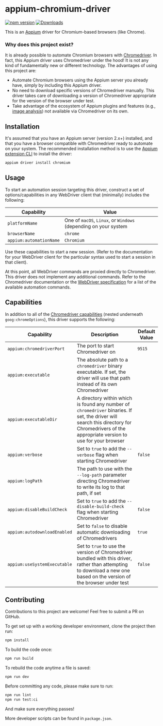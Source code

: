 # appium-chromium-driver

[![npm version](http://img.shields.io/npm/v/appium-chromium-driver.svg)](https://npmjs.org/package/appium-chromium-driver)
[![Downloads](http://img.shields.io/npm/dm/appium-chromium-driver.svg)](https://npmjs.org/package/appium-chromium-driver)

This is an [Appium](https://github.com/appium/appium) driver for Chromium-based browsers (like
Chrome).

### Why does this project exist?

It is already possible to automate Chromium browsers with
[Chromedriver](https://chromedriver.chromium.org/). In fact, this Appium driver uses Chromedriver
under the hood! It is not any kind of fundamentally new or different technology. The advantages of
using this project are:

- Automate Chromium browsers using the Appium server you already have, simply by including this
  Appium driver.
- No need to download specific versions of Chromedriver manually. This driver takes care of
  downloading a version of Chromedriver appropriate for the version of the browser under test.
- Take advantage of the ecosystem of Appium plugins and features (e.g., [image
  analysis](https://github.com/appium/appium/tree/master/packages/images-plugin)) not available via
  Chromedriver on its own.

## Installation

It's assumed that you have an Appium server (version 2.x+) installed, and that you have a browser
compatible with Chromedriver ready to automate on your system. The recommended installation method
is to use the [Appium extension
CLI](https://appium.github.io/appium/docs/en/latest/cli/extensions/) to install the driver:

```bash
appium driver install chromium
```

## Usage

To start an automation session targeting this driver, construct a set of options/capabilities in
any WebDriver client that (minimally) includes the following:

|Capability|Value|
|---|---|
|`platformName`|One of `macOS`, `Linux`, or `Windows` (depending on your system|
|`browserName`|`chrome`|
|`appium:automationName`|`Chromium`|

Use these capabilities to start a new session. (Refer to the documentation for your WebDriver
client for the particular syntax used to start a session in that client).

At this point, all WebDriver commands are proxied directly to Chromedriver. This driver does not
implement any additional commands. Refer to the Chromedriver documentation or the [WebDriver
specification](https://w3c.github.io/webdriver/) for a list of the available automation commands.

## Capabilities

In addition to all of the [Chromedriver
capabilities](https://chromedriver.chromium.org/capabilities) (nested underneath
`goog:chromeOptions`), this driver supports the following:

|Capability|Description|Default Value|
|---|---|---|
|`appium:chromedriverPort`|The port to start Chromedriver on|`9515`|
|`appium:executable`|The absolute path to a `chromedriver` binary executable. If set, the driver will use that path instead of its own Chromedriver||
|`appium:executableDir`|A directory within which is found any number of `chromedriver` binaries. If set, the driver will search this directory for Chromedrivers of the appropriate version to use for your browser||
|`appium:verbose`|Set to `true` to add the `--verbose` flag when starting Chromedriver|`false`|
|`appium:logPath`|The path to use with the `--log-path` parameter directing Chromedriver to write its log to that path, if set||
|`appium:disableBuildCheck`|Set to `true` to add the `--disable-build-check` flag when starting Chromedriver|`false`|
|`appium:autodownloadEnabled`|Set to `false` to disable automatic downloading of Chromedrivers|`true`|
|`appium:useSystemExecutable`|Set to `true` to use the version of Chromedriver bundled with this driver, rather than attempting to download a new one based on the version of the browser under test|`false`|

## Contributing

Contributions to this project are welcome! Feel free to submit a PR on GitHub.

To get set up with a working developer environment, clone the project then run:

```bash
npm install
```

To build the code once:

```bash
npm run build
```

To rebuild the code anytime a file is saved:

```bash
npm run dev
```

Before committing any code, please make sure to run:

```bash
npm run lint
npm run test:ci
```

And make sure everything passes!

More developer scripts can be found in `package.json`.
